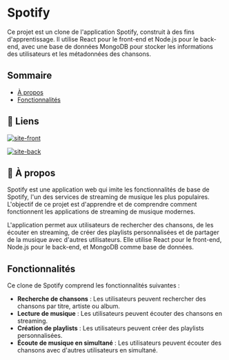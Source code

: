 # Spotify

Ce projet est un clone de l'application Spotify, construit à des fins d'apprentissage. Il utilise React pour le front-end et Node.js pour le back-end, avec une base de données MongoDB pour stocker les informations des utilisateurs et les métadonnées des chansons.

## Sommaire

- [À propos](#-à-propos)
- [Fonctionnalités](#fonctionnalités)

## 🔗 Liens

[![site-front](https://img.shields.io/badge/Spotify_Front-1DB954?style=for-the-badge&logo=spotify&logoColor=white)](https://spotify-front-pi8l.onrender.com/)

[![site-back](https://img.shields.io/badge/Spotify_Back-000000?style=for-the-badge&logo=spotify&logoColor=white)](https://spotify-back.onrender.com/)

## 🚀 À propos

Spotify est une application web qui imite les fonctionnalités de base de Spotify, l'un des services de streaming de musique les plus populaires. L'objectif de ce projet est d'apprendre et de comprendre comment fonctionnent les applications de streaming de musique modernes.

L'application permet aux utilisateurs de rechercher des chansons, de les écouter en streaming, de créer des playlists personnalisées et de partager de la musique avec d'autres utilisateurs. Elle utilise React pour le front-end, Node.js pour le back-end, et MongoDB comme base de données.

## Fonctionnalités

Ce clone de Spotify comprend les fonctionnalités suivantes :

- **Recherche de chansons** : Les utilisateurs peuvent rechercher des chansons par titre, artiste ou album.
- **Lecture de musique** : Les utilisateurs peuvent écouter des chansons en streaming.
- **Création de playlists** : Les utilisateurs peuvent créer des playlists personnalisées.
- **Écoute de musique en simultané** : Les utilisateurs peuvent écouter des chansons avec d'autres utilisateurs en simultané.
